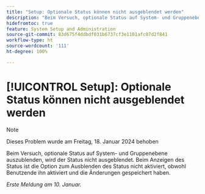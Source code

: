 ```yaml
---
title: "Setup: Optionale Status können nicht ausgeblendet werden"
description: "Beim Versuch, optionale Status auf System- und Gruppenebene auszublenden, wird der Status nicht ausgeblendet. Beim Anzeigen des Status ist die Option zum Ausblenden des Status nicht aktiviert, obwohl Benutzende ihn aktiviert und die Änderungen gespeichert haben."
hidefromtoc: true
feature: System Setup and Administration
source-git-commit: 83d675f4ddbdf031b6737cf3e1101afc07d2f841
workflow-type: ht
source-wordcount: '111'
ht-degree: 100%

---
```



# [!UICONTROL Setup]: Optionale Status können nicht ausgeblendet werden

>[!NOTE]
>
>Dieses Problem wurde am Freitag, 18. Januar 2024 behoben

Beim Versuch, optionale Status auf System- und Gruppenebene auszublenden, wird der Status nicht ausgeblendet. Beim Anzeigen des Status ist die Option zum Ausblenden des Status nicht aktiviert, obwohl Benutzende ihn aktiviert und die Änderungen gespeichert haben.

_Erste Meldung am 10. Januar._

